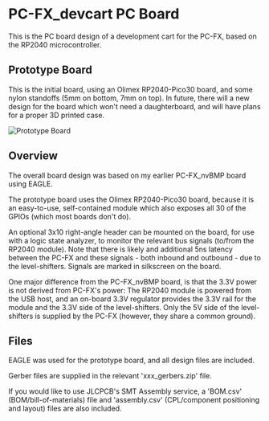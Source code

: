 # PC-FX_devcart PC Board

This is the PC board design of a development cart for the PC-FX, based on the RP2040 microcontroller.

##  Prototype Board

This is the initial board, using an Olimex RP2040-Pico30 board, and some nylon standoffs
(5mm on bottom, 7mm on top).  In future, there will a new design for the board which won't
need a daughterboard, and will have plans for a proper 3D printed case.

![Prototype Board](../images/devcart_proto.jpg)


## Overview

The overall board design was based on my earlier PC-FX_nvBMP board using EAGLE.

The prototype board uses the Olimex RP2040-Pico30 board, because it is an easy-to-use,
self-contained module which also exposes all 30 of the GPIOs (which most boards don't do).

An optional 3x10 right-angle header can be mounted on the board, for use with a logic state
analyzer, to monitor the relevant bus signals (to/from the RP2040 module).  Note that there
is likely and additional 5ns latency between the PC-FX and these signals - both inbound and
outbound - due to the level-shifters.  Signals are marked in silkscreen on the board.

One major difference from the PC-FX_nvBMP board, is that the 3.3V power is not derived from
PC-FX's power: The RP2040 module is powered from the USB host, and an on-board 3.3V regulator
provides the 3.3V rail for the module and the 3.3V side of the level-shifters.  Only the 5V side
of the level-shifters is supplied by the PC-FX (however, they share a common ground).

## Files

EAGLE was used for the prototype board, and all design files are included.

Gerber files are supplied in the relevant 'xxx_gerbers.zip' file.

If you would like to use JLCPCB's SMT Assembly service, a 'BOM.csv' (BOM/bill-of-materials)
file and 'assembly.csv' (CPL/component positioning and layout) files are also included.

